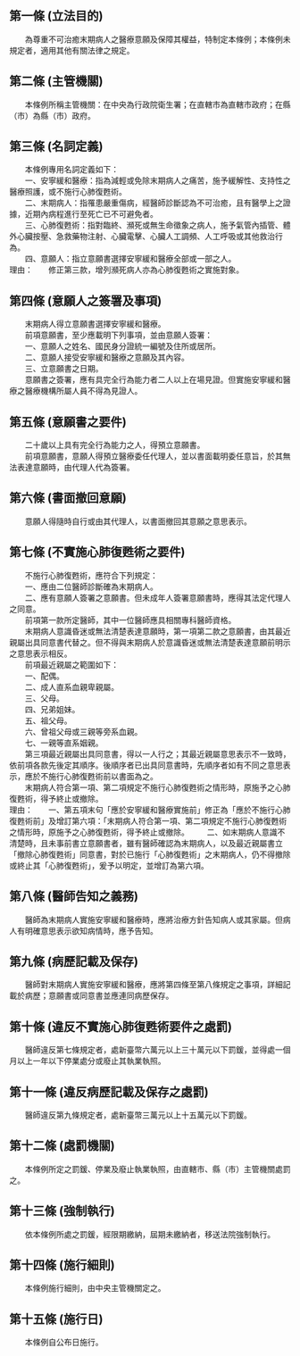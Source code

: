 第一條 (立法目的)
-----------------
　　為尊重不可治癒末期病人之醫療意願及保障其權益，特制定本條例；本條例未規定者，適用其他有關法律之規定。  


第二條 (主管機關)
-----------------
　　本條例所稱主管機關：在中央為行政院衛生署；在直轄市為直轄市政府；在縣（市）為縣（市）政府。  


第三條 (名詞定義)
-----------------
　　本條例專用名詞定義如下：  
　　一、安寧緩和醫療：指為減輕或免除末期病人之痛苦，施予緩解性、支持性之醫療照護，或不施行心肺復甦術。  
　　二、末期病人：指罹患嚴重傷病，經醫師診斷認為不可治癒，且有醫學上之證據，近期內病程進行至死亡已不可避免者。  
　　三、心肺復甦術：指對臨終、瀕死或無生命徵象之病人，施予氣管內插管、體外心臟按壓、急救藥物注射、心臟電擊、心臟人工調頻、人工呼吸或其他救治行為。  
　　四、意願人：指立意願書選擇安寧緩和醫療全部或一部之人。  
理由：　　修正第三款，增列瀕死病人亦為心肺復甦術之實施對象。

第四條 (意願人之簽署及事項)
---------------------------
　　末期病人得立意願書選擇安寧緩和醫療。  
　　前項意願書，至少應載明下列事項，並由意願人簽署：  
　　一、意願人之姓名、國民身分證統一編號及住所或居所。  
　　二、意願人接受安寧緩和醫療之意願及其內容。  
　　三、立意願書之日期。  
　　意願書之簽署，應有具完全行為能力者二人以上在場見證。但實施安寧緩和醫療之醫療機構所屬人員不得為見證人。  


第五條 (意願書之要件)
---------------------
　　二十歲以上具有完全行為能力之人，得預立意願書。  
　　前項意願書，意願人得預立醫療委任代理人，並以書面載明委任意旨，於其無法表達意願時，由代理人代為簽署。  


第六條 (書面撤回意願)
---------------------
　　意願人得隨時自行或由其代理人，以書面撤回其意願之意思表示。  


第七條 (不實施心肺復甦術之要件)
-------------------------------
　　不施行心肺復甦術，應符合下列規定：  
　　一、應由二位醫師診斷確為末期病人。  
　　二、應有意願人簽署之意願書。但未成年人簽署意願書時，應得其法定代理人之同意。  
　　前項第一款所定醫師，其中一位醫師應具相關專科醫師資格。  
　　末期病人意識昏迷或無法清楚表達意願時，第一項第二款之意願書，由其最近親屬出具同意書代替之。但不得與末期病人於意識昏迷或無法清楚表達意願前明示之意思表示相反。  
　　前項最近親屬之範圍如下：  
　　一、配偶。  
　　二、成人直系血親卑親屬。  
　　三、父母。  
　　四、兄弟姐妹。  
　　五、祖父母。  
　　六、曾祖父母或三親等旁系血親。  
　　七、一親等直系姻親。  
　　第三項最近親屬出具同意書，得以一人行之；其最近親屬意思表示不一致時，依前項各款先後定其順序。後順序者已出具同意書時，先順序者如有不同之意思表示，應於不施行心肺復甦術前以書面為之。  
　　末期病人符合第一項、第二項規定不施行心肺復甦術之情形時，原施予之心肺復甦術，得予終止或撤除。  
理由：　　一、第五項末句「應於安寧緩和醫療實施前」修正為「應於不施行心肺復甦術前」及增訂第六項：「末期病人符合第一項、第二項規定不施行心肺復甦術之情形時，原施予之心肺復甦術，得予終止或撤除。
　　二、如末期病人意識不清楚時，且未事前書立意願書者，雖有醫師確認為末期病人，以及最近親屬書立「撤除心肺復甦術」同意書，對於已施行「心肺復甦術」之末期病人，仍不得撤除或終止其「心肺復甦術」，爰予以明定，並增訂為第六項。

第八條 (醫師告知之義務)
-----------------------
　　醫師為末期病人實施安寧緩和醫療時，應將治療方針告知病人或其家屬。但病人有明確意思表示欲知病情時，應予告知。  


第九條 (病歷記載及保存)
-----------------------
　　醫師對末期病人實施安寧緩和醫療，應將第四條至第八條規定之事項，詳細記載於病歷；意願書或同意書並應連同病歷保存。  


第十條 (違反不實施心肺復甦術要件之處罰)
---------------------------------------
　　醫師違反第七條規定者，處新臺幣六萬元以上三十萬元以下罰鍰，並得處一個月以上一年以下停業處分或廢止其執業執照。  


第十一條 (違反病歷記載及保存之處罰)
-----------------------------------
　　醫師違反第九條規定者，處新臺幣三萬元以上十五萬元以下罰鍰。  


第十二條 (處罰機關)
-------------------
　　本條例所定之罰鍰、停業及廢止執業執照，由直轄市、縣（市）主管機關處罰之。  


第十三條 (強制執行)
-------------------
　　依本條例所處之罰鍰，經限期繳納，屆期未繳納者，移送法院強制執行。  


第十四條 (施行細則)
-------------------
　　本條例施行細則，由中央主管機關定之。  


第十五條 (施行日)
-----------------
　　本條例自公布日施行。